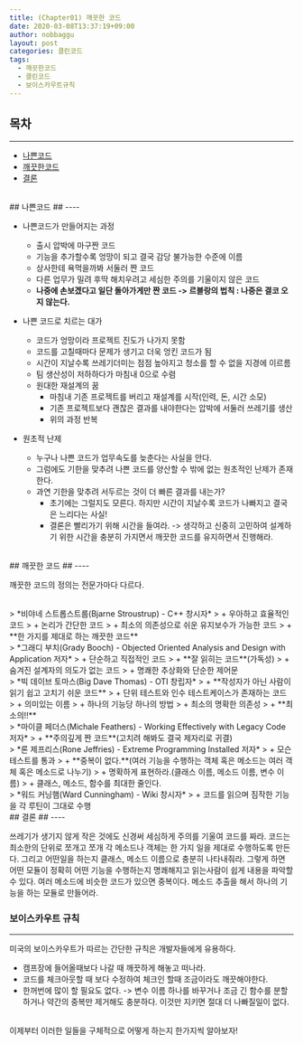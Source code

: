 ```yaml
---
title: (Chapter01) 깨끗한 코드
date: 2020-03-08T13:37:19+09:00
author: nobbaggu
layout: post
categories: 클린코드
tags:
  - 깨끗한코드
  - 클린코드
  - 보이스카우트규칙
---
```


## 목차 ##
----

- [나쁜코드](#1)
- [깨끗한코드](#2) 
- [결론](#3)

<br> 
<a name="1"/>
## 나쁜코드 ##
----

- 나쁜코드가 만들어지는 과정
	- 출시 압박에 마구짠 코드
	- 기능을 추가할수록 엉망이 되고 결국 감당 불가능한 수준에 이름
	- 상사한테 욕먹을까봐 서둘러 짠 코드
	- 다른 업무가 밀려 후딱 해치우려고 세심한 주의를 기울이지 않은 코드
	- **나중에 손보겠다고 일단 돌아가게만 짠 코드 -> 르블랑의 법칙 : 나중은 결코 오지 않는다.**
	
- 나쁜 코드로 치르는 대가
	- 코드가 엉망이라 프로젝트 진도가 나가지 못함
	- 코드를 고칠때마다 문제가 생기고 더욱 엉킨 코드가 됨
	- 시간이 지날수록 쓰레기더미는 점점 높아지고 청소를 할 수 없을 지경에 이르름
	- 팀 생산성이 저하하다가 마침내 0으로 수렴
	- 원대한 재설계의 꿈
		- 마침내 기존 프로젝트를 버리고 재설계를 시작(인력, 돈, 시간 소모)
		- 기존 프로젝트보다 괜찮은 결과를 내야한다는 압박에 서둘러 쓰레기를 생산
		- 위의 과정 반복
		
- 원초적 난제
	- 누구나 나쁜 코드가 업무속도를 늦춘다는 사실을 안다.
	- 그럼에도 기한을 맞추려 나쁜 코드를 양산할 수 밖에 없는 원초적인 난제가 존재한다.
	- 과연 기한을 맞추려 서두르는 것이 더 빠른 결과를 내는가?
		- 초기에는 그럴지도 모른다. 하지만 시간이 지날수록 코드가 나빠지고 결국은 느리다는 사실!
		- 결론은 빨리가기 위해 시간을 들여라. -> 생각하고 신중히 고민하여 설계하기 위한 시간을 충분히 가지면서 깨끗한 코드를 유지하면서 진행해라.
		
<br>
<a name="2"/>
## 깨끗한 코드 ##
----

깨끗한 코드의 정의는 전문가마다 다르다.

<br>
> *비야네 스트롭스트룹(Bjarne Stroustrup) - C++ 창시자*
> + 우아하고 효율적인 코드
> + 논리가 간단한 코드
> + 최소의 의존성으로 쉬운 유지보수가 가능한 코드
> + **한 가지를 제대로 하는 깨끗한 코드**

<br>
> *그래디 부치(Grady Booch) - Objected Oriented Analysis and Design with Application 저자*
> + 단순하고 직접적인 코드
> + **잘 읽히는 코드**(가독성)
> + 숨겨진 설계자의 의도가 없는 코드
> + 명쾌한 추상화와 단순한 제어문

<br>
> *빅 데이브 토마스(Big Dave Thomas) - OTI 창립자*
> + **작성자가 아닌 사람이 읽기 쉽고 고치기 쉬운 코드**
> + 단위 테스트와 인수 테스트케이스가 존재하는 코드
> + 의미있는 이름
> + 하나의 기능당 하나의 방법
> + 최소의 명확한 의존성
> + **최소의!!**

<br>
> *마이클 페더스(Michale Feathers) - Working Effectively with Legacy Code 저자*
> + **주의깊게 짠 코드**(고치려 해봐도 결국 제자리로 귀결)

<br>
> *론 제프리스(Rone Jeffries) - Extreme Programming Installed 저자*
> + 모슨 테스트를 통과
> + **중복이 없다.**(여러 기능을 수행하는 객체 혹은 메소드는 여러 객체 혹은 메소드로 나누기)
> + 명확하게 표현하라.(클래스 이름, 메소드 이름, 변수 이름)
> + 클래스, 메소드, 함수를 최대한 줄인다.

<br>
> *워드 커닝햄(Ward Cunningham) - Wiki 창시자*
> + 코드를 읽으며 짐작한 기능을 각 루틴이 그대로 수행

<br>
<a name="3"/>
## 결론 ##
----

쓰레기가 생기지 않게 작은 것에도 신경써 세심하게 주의를 기울여 코드를 짜라. 코드는 최소한의 단위로 쪼개고 쪼개 각 메소드나 객체는 한 가지 일을 제대로 수행하도록 만든다. 그리고 어떤일을 하는지 클래스, 메소드 이름으로 충분히 나타내줘라. 그렇게 하면 어떤 모듈이 정확히 어떤 기능을 수행하는지 명쾌해지고 읽는사람이 쉽게 내용을 파악할 수 있다. 여러 메소드에 비슷한 코드가 있으면 중복이다. 메소드 추출을 해서 하나의 기능을 하는 모듈로 만들어라.

### 보이스카우트 규칙 ###
----

미국의 보이스카우트가 따르는 간단한 규칙은 개발자들에게 유용하다.

+ 캠프장에 들어올때보다 나갈 때 깨끗하게 해놓고 떠나라.
+ 코드를 체크아웃할 때 보다 수정하여 체크인 할때 조금이라도 깨끗해야한다.
+ 한꺼번에 많이 할 필요도 없다. -> 변수 이름 하나를 바꾸거나 조금 긴 함수를 분할하거나 약간의 중복만 제거해도 충분하다. 이것만 지키면 절대 더 나빠질일이 없다.

<br>
이제부터 이러한 일들을 구체적으로 어떻게 하는지 한가지씩 알아보자!
